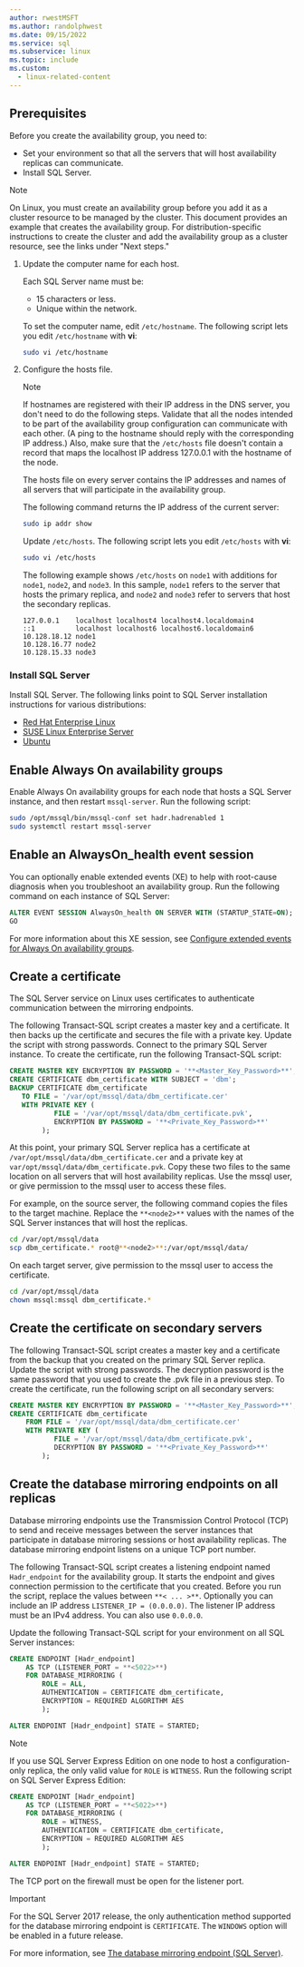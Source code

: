 ```yaml
---
author: rwestMSFT
ms.author: randolphwest
ms.date: 09/15/2022
ms.service: sql
ms.subservice: linux
ms.topic: include
ms.custom:
  - linux-related-content
---
```

## Prerequisites

Before you create the availability group, you need to:

- Set your environment so that all the servers that will host availability replicas can communicate.
- Install SQL Server.

> [!NOTE]
>  
> On Linux, you must create an availability group before you add it as a cluster resource to be managed by the cluster. This document provides an example that creates the availability group. For distribution-specific instructions to create the cluster and add the availability group as a cluster resource, see the links under "Next steps."

1. Update the computer name for each host.

   Each SQL Server name must be:

   - 15 characters or less.
   - Unique within the network.

   To set the computer name, edit `/etc/hostname`. The following script lets you edit `/etc/hostname` with **vi**:

   ```bash
   sudo vi /etc/hostname
   ```

2. Configure the hosts file.

    > [!NOTE]
    >  
    > If hostnames are registered with their IP address in the DNS server, you don't need to do the following steps. Validate that all the nodes intended to be part of the availability group configuration can communicate with each other. (A ping to the hostname should reply with the corresponding IP address.) Also, make sure that the `/etc/hosts` file doesn't contain a record that maps the localhost IP address 127.0.0.1 with the hostname of the node.

   The hosts file on every server contains the IP addresses and names of all servers that will participate in the availability group.

   The following command returns the IP address of the current server:

   ```bash
   sudo ip addr show
   ```

   Update `/etc/hosts`. The following script lets you edit `/etc/hosts` with **vi**:

   ```bash
   sudo vi /etc/hosts
   ```

   The following example shows `/etc/hosts` on `node1` with additions for `node1`, `node2`, and `node3`. In this sample, `node1` refers to the server that hosts the primary replica, and `node2` and `node3` refer to servers that host the secondary replicas.

   ```
   127.0.0.1    localhost localhost4 localhost4.localdomain4
   ::1          localhost localhost6 localhost6.localdomain6
   10.128.18.12 node1
   10.128.16.77 node2
   10.128.15.33 node3
   ```

### Install SQL Server

Install SQL Server. The following links point to SQL Server installation instructions for various distributions:

- [Red Hat Enterprise Linux](../quickstart-install-connect-red-hat.md)
- [SUSE Linux Enterprise Server](../quickstart-install-connect-suse.md)
- [Ubuntu](../quickstart-install-connect-ubuntu.md)

## Enable Always On availability groups

Enable Always On availability groups for each node that hosts a SQL Server instance, and then restart `mssql-server`. Run the following script:

```bash
sudo /opt/mssql/bin/mssql-conf set hadr.hadrenabled 1
sudo systemctl restart mssql-server
```

## Enable an AlwaysOn_health event session

You can optionally enable extended events (XE) to help with root-cause diagnosis when you troubleshoot an availability group. Run the following command on each instance of SQL Server:

```SQL
ALTER EVENT SESSION AlwaysOn_health ON SERVER WITH (STARTUP_STATE=ON);
GO
```

For more information about this XE session, see [Configure extended events for Always On availability groups](../../database-engine/availability-groups/windows/always-on-extended-events.md).

## Create a certificate

The SQL Server service on Linux uses certificates to authenticate communication between the mirroring endpoints.

The following Transact-SQL script creates a master key and a certificate. It then backs up the certificate and secures the file with a private key. Update the script with strong passwords. Connect to the primary SQL Server instance. To create the certificate, run the following Transact-SQL script:

```SQL
CREATE MASTER KEY ENCRYPTION BY PASSWORD = '**<Master_Key_Password>**';
CREATE CERTIFICATE dbm_certificate WITH SUBJECT = 'dbm';
BACKUP CERTIFICATE dbm_certificate
   TO FILE = '/var/opt/mssql/data/dbm_certificate.cer'
   WITH PRIVATE KEY (
           FILE = '/var/opt/mssql/data/dbm_certificate.pvk',
           ENCRYPTION BY PASSWORD = '**<Private_Key_Password>**'
        );
```

At this point, your primary SQL Server replica has a certificate at `/var/opt/mssql/data/dbm_certificate.cer` and a private key at `var/opt/mssql/data/dbm_certificate.pvk`. Copy these two files to the same location on all servers that will host availability replicas. Use the mssql user, or give permission to the mssql user to access these files.

For example, on the source server, the following command copies the files to the target machine. Replace the `**<node2>**` values with the names of the SQL Server instances that will host the replicas.

```bash
cd /var/opt/mssql/data
scp dbm_certificate.* root@**<node2>**:/var/opt/mssql/data/
```

On each target server, give permission to the mssql user to access the certificate.

```bash
cd /var/opt/mssql/data
chown mssql:mssql dbm_certificate.*
```

## Create the certificate on secondary servers

The following Transact-SQL script creates a master key and a certificate from the backup that you created on the primary SQL Server replica. Update the script with strong passwords. The decryption password is the same password that you used to create the .pvk file in a previous step. To create the certificate, run the following script on all secondary servers:

```SQL
CREATE MASTER KEY ENCRYPTION BY PASSWORD = '**<Master_Key_Password>**';
CREATE CERTIFICATE dbm_certificate
    FROM FILE = '/var/opt/mssql/data/dbm_certificate.cer'
    WITH PRIVATE KEY (
           FILE = '/var/opt/mssql/data/dbm_certificate.pvk',
           DECRYPTION BY PASSWORD = '**<Private_Key_Password>**'
        );
```

## Create the database mirroring endpoints on all replicas

Database mirroring endpoints use the Transmission Control Protocol (TCP) to send and receive messages between the server instances that participate in database mirroring sessions or host availability replicas. The database mirroring endpoint listens on a unique TCP port number.

The following Transact-SQL script creates a listening endpoint named `Hadr_endpoint` for the availability group. It starts the endpoint and gives connection permission to the certificate that you created. Before you run the script, replace the values between `**< ... >**`. Optionally you can include an IP address `LISTENER_IP = (0.0.0.0)`. The listener IP address must be an IPv4 address. You can also use `0.0.0.0`.

Update the following Transact-SQL script for your environment on all SQL Server instances:

```SQL
CREATE ENDPOINT [Hadr_endpoint]
    AS TCP (LISTENER_PORT = **<5022>**)
    FOR DATABASE_MIRRORING (
        ROLE = ALL,
        AUTHENTICATION = CERTIFICATE dbm_certificate,
        ENCRYPTION = REQUIRED ALGORITHM AES
        );

ALTER ENDPOINT [Hadr_endpoint] STATE = STARTED;
```

> [!NOTE]
>  
> If you use SQL Server Express Edition on one node to host a configuration-only replica, the only valid value for `ROLE` is `WITNESS`. Run the following script on SQL Server Express Edition:

```SQL
CREATE ENDPOINT [Hadr_endpoint]
    AS TCP (LISTENER_PORT = **<5022>**)
    FOR DATABASE_MIRRORING (
        ROLE = WITNESS,
        AUTHENTICATION = CERTIFICATE dbm_certificate,
        ENCRYPTION = REQUIRED ALGORITHM AES
        );

ALTER ENDPOINT [Hadr_endpoint] STATE = STARTED;
```

The TCP port on the firewall must be open for the listener port.

> [!IMPORTANT]
>  
> For the SQL Server 2017 release, the only authentication method supported for the database mirroring endpoint is `CERTIFICATE`. The `WINDOWS` option will be enabled in a future release.

For more information, see [The database mirroring endpoint (SQL Server)](../../database-engine/database-mirroring/the-database-mirroring-endpoint-sql-server.md).
